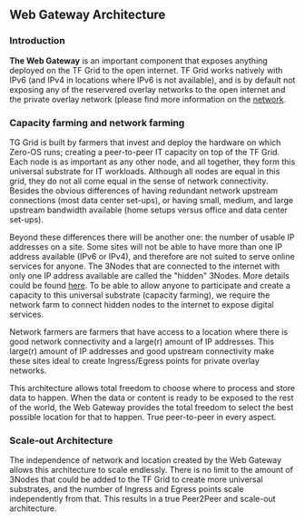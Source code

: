 
## Web Gateway Architecture

### Introduction
__The Web Gateway__ is an important component that exposes anything deployed on the TF Grid to the open internet. TF Grid works natively with IPv6 (and IPv4 in locations where IPv6 is not available), and is by default not exposing any of the reservered overlay networks to the open internet and the private overlay network (please find more information on the [network](architecture_network.md). 

### Capacity farming and network farming
TG Grid is built by farmers that invest and deploy the hardware on which Zero-OS runs; creating a peer-to-peer IT capacity on top of the TF Grid. Each node is as important as any other node, and all together, they form this universal substrate for IT workloads. Although all nodes are equal in this grid, they do not all come equal in the sense of network connectivity. Besides the obvious differences of having redundant network upstream connections (most data center set-ups), or having small, medium, and large upstream bandwidth available (home setups versus office and data center set-ups).

Beyond these differences there will be another one: the number of usable IP addresses on a site. Some sites will not be able to have more than one IP address available (IPv6 or IPv4), and therefore are not suited to serve online services for anyone. The 3Nodes that are connected to the internet with only one IP address available are called the "hidden" 3Nodes. More details could be found [here](https://github.com/Threefoldtech/zos/blob/master/docs/network/setup_farm_network.md). To be able to allow anyone to participate and create a capacity to this universal substrate (capacity farming), we require the network farm to connect hidden nodes to the internet to expose digital services.

Network farmers are farmers that have access to a location where there is good network connectivity and a large(r) amount of IP addresses. This large(r) amount of IP addresses and good upstream connectivity make these sites ideal to create Ingress/Egress points for private overlay networks.

This architecture allows total freedom to choose where to process and store data to happen. When the data or content is ready to be exposed to the rest of the world, the Web Gateway provides the total freedom to select the best possible location for that to happen. True peer-to-peer in every aspect.

### Scale-out Architecture

The independence of network and location created by the Web Gateway allows this architecture to scale endlessly. There is no limit to the amount of 3Nodes that could be added to the TF Grid to create more universal substrates, and the number of Ingress and Egress points scale independently from that. This results in a true Peer2Peer and scale-out architecture.

